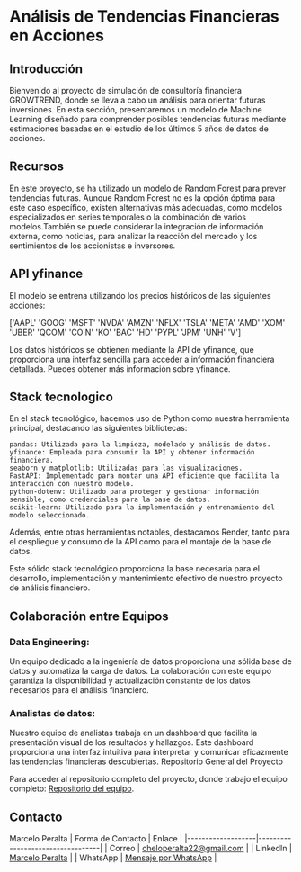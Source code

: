 # Análisis de Tendencias Financieras en Acciones



## Introducción 

Bienvenido al proyecto de simulación de consultoría financiera GROWTREND, donde se lleva a cabo un análisis para orientar futuras inversiones. En esta sección, presentaremos un modelo de Machine Learning 
diseñado para comprender posibles tendencias futuras mediante estimaciones basadas en el estudio de los últimos 5 años de datos de acciones.

## Recursos

En este proyecto, se ha utilizado un modelo de Random Forest para prever tendencias futuras. Aunque Random Forest no es la opción óptima para este caso específico, existen alternativas más adecuadas,
como modelos especializados en series temporales o la combinación de varios modelos.También se puede considerar la integración de información externa, como noticias, para analizar la reacción del mercado
y los sentimientos de los accionistas e inversores.

## API yfinance
El modelo se entrena utilizando los precios históricos de las siguientes acciones:

['AAPL' 'GOOG' 'MSFT' 'NVDA' 'AMZN' 'NFLX' 'TSLA' 'META' 'AMD' 'XOM' 'UBER' 'QCOM' 'COIN' 'KO' 'BAC' 'HD' 'PYPL' 'JPM' 'UNH' 'V']

Los datos históricos se obtienen mediante la API de yfinance, que proporciona una interfaz sencilla para acceder a información financiera detallada. Puedes obtener más información sobre yfinance.

## Stack tecnologico

En el stack tecnológico, hacemos uso de Python como nuestra herramienta principal, destacando las siguientes bibliotecas:

    pandas: Utilizada para la limpieza, modelado y análisis de datos.
    yfinance: Empleada para consumir la API y obtener información financiera.
    seaborn y matplotlib: Utilizadas para las visualizaciones.
    FastAPI: Implementado para montar una API eficiente que facilita la interacción con nuestro modelo.
    python-dotenv: Utilizado para proteger y gestionar información sensible, como credenciales para la base de datos.
    scikit-learn: Utilizado para la implementación y entrenamiento del modelo seleccionado.

Además, entre otras herramientas notables, destacamos Render, tanto para el despliegue y consumo de la API como para el montaje de la base de datos.

Este sólido stack tecnológico proporciona la base necesaria para el desarrollo, implementación y mantenimiento efectivo de nuestro proyecto de análisis financiero.

## Colaboración entre Equipos

### Data Engineering:
Un equipo dedicado a la ingeniería de datos proporciona una sólida base de datos y automatiza la carga de datos. La colaboración con este equipo garantiza la disponibilidad y actualización constante de los datos necesarios para el análisis financiero.

### Analistas de datos:
Nuestro equipo de analistas trabaja en un dashboard que facilita la presentación visual de los resultados y hallazgos. Este dashboard proporciona una interfaz intuitiva para interpretar y comunicar eficazmente las tendencias financieras descubiertas.
Repositorio General del Proyecto

Para acceder al repositorio completo del proyecto, donde trabajo el equipo completo: [Repositorio del equipo](https://github.com/No-Country/c16-96-m-data-bi).

## Contacto
Marcelo Peralta
| Forma de Contacto | Enlace                           |
|-------------------|----------------------------------|
| Correo            | [cheloperalta22@gmail.com](mailto:cheloperalta22@gmail.com)     |
| LinkedIn          | [Marcelo Peralta](https://www.linkedin.com/in/marcelo-peralta2) |
| WhatsApp          | [Mensaje por WhatsApp](https://wa.me/+5492616325753)  |

